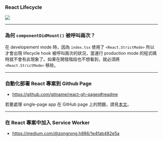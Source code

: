 ### React Lifecycle

![](<https://raw.githubusercontent.com/Jamison-Chen/KM-software/master/img/react-lifecycle.png>)

---

### 為何 `componentDidMount()` 被呼叫兩次？

在 developement mode 時，因為 `index.tsx` 使用了 `<React.StrictMode>` 所以才會出現 lifecycle hook 被呼叫兩次的狀況，當運行 production mode 的程式碼時就不會有此現象了。如果在開發階段也不想看到，就必須將 `<React.StrictMode>` 移除。

---

### 自動化部署 React 專案到 Github Page

- <https://github.com/gitname/react-gh-pages#readme>

若要處理 single-page app 在 GitHub page 上的問題，請見[本文](</Tools/Git/GitHub/GitHub Page.md#Host Single-Page App with GitHub Page>)。

---

### 在 React 專案中加入 Service Worker

- <https://medium.com/@zongrong.h886/1e4fab482e5a>
